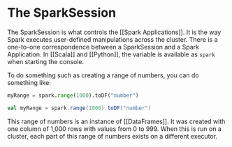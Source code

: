 # The SparkSession
The SparkSession is what controls the [[Spark Applications]]. It is the way Spark executes user-defined manipulations across the cluster. There is a one-to-one correspondence between a SparkSession and a Spark Application. In [[Scala]] and [[Python]], the variable is available as `spark` when starting the console.

To do something such as creating a range of numbers, you can do something like:
```python
myRange = spark.range(1000).toDF("number")
```

```scala
val myRange = spark.range(1000).toDF("number")
```
This range of numbers is an instance of [[DataFrames]]. It was created with one column of 1,000 rows with values from 0 to 999. When this is run on a cluster, each part of this range of numbers exists on a different executor.